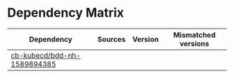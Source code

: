 # Dependency Matrix

Dependency | Sources | Version | Mismatched versions
---------- | ------- | ------- | -------------------
[cb-kubecd/bdd-nh-1589894385](https://github.com/cb-kubecd/bdd-nh-1589894385.git) |  | []() | 
